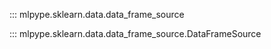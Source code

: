 ::: mlpype.sklearn.data.data_frame_source

::: mlpype.sklearn.data.data_frame_source.DataFrameSource